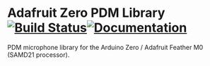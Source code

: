 # Adafruit Zero PDM Library [![Build Status](https://github.com/adafruit/Adafruit_ZeroPDM/workflows/Arduino%20Library%20CI/badge.svg)](https://github.com/adafruit/Adafruit_ZeroPDM/actions)[![Documentation](https://github.com/adafruit/ci-arduino/blob/master/assets/doxygen_badge.svg)](http://adafruit.github.io/Adafruit_ZeroPDM/html/index.html)

PDM microphone library for the Arduino Zero / Adafruit Feather M0 (SAMD21 processor).
